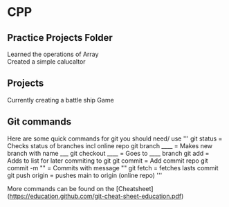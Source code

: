 # CPP

## Practice Projects Folder
Learned the operations of Array  
Created a simple calucaltor  

## Projects
Currently creating a battle ship Game  

## Git commands
Here are some  quick commands for git you should need/ use
'''
git status = Checks status of branches incl online repo
git branch ____ = Makes new branch with name ___
git checkout ____ = Goes to ____ branch 
git add = Adds to list for later commiting to git
git commit =  Add commit repo
git commit -m "" = Commits with message ""
git fetch = fetches lasts commit 
git push origin = pushes main to origin (online repo)
'''

More commands can be found on the [Cheatsheet] (https://education.github.com/git-cheat-sheet-education.pdf)
